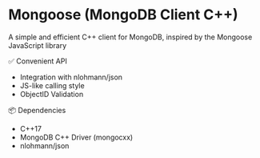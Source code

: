 # Mongoose (MongoDB Client C++)

A simple and efficient C++ client for MongoDB, inspired by the Mongoose JavaScript library


✅ Convenient API
- Integration with nlohmann/json
- JS-like calling style
- ObjectID Validation

📦 Dependencies
- C++17
- MongoDB C++ Driver (mongocxx)
- nlohmann/json
